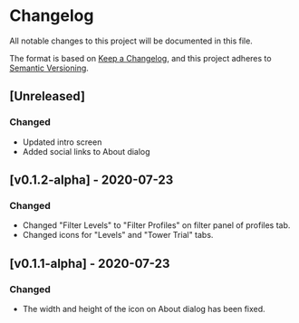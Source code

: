 # Changelog
All notable changes to this project will be documented in this file.

The format is based on [Keep a Changelog](https://keepachangelog.com/en/1.0.0/),
and this project adheres to [Semantic Versioning](https://semver.org/spec/v2.0.0.html).

## [Unreleased]
### Changed
 - Updated intro screen
 - Added social links to About dialog

## [v0.1.2-alpha] - 2020-07-23
### Changed
 - Changed "Filter Levels" to "Filter Profiles" on filter panel of profiles tab.
 - Changed icons for "Levels" and "Tower Trial" tabs.

## [v0.1.1-alpha] - 2020-07-23
### Changed
 - The width and height of the icon on About dialog has been fixed.
